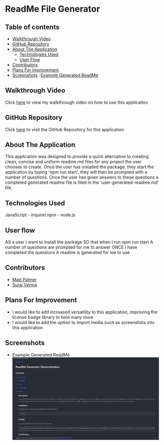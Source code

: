 # ReadMe File Generator

## Table of contents

- [Walkthrough Video](#walkthrough-video)
- [GitHub Repository](#github-repository)
- [About The Application](#about-the-application)
  - [Technologies Used](#technologies-used)
  - [User Flow](#user-flow)
- [Contributors](#contributors)
- [Plans For Improvement](#plans-for-improvement)
- [Screenshots](#screenshots) -[Example Generated ReadMe](#example-generated-readme)

## Walkthrough Video

Click [here]() to view my walkthrough video on how to use this application

## GitHub Repository

Click [here](https://github.com/tigerbath/readme-generator) to visit the GitHub Repository for this application

## About The Application

This application was designed to provide a quick alternative to creating clean, concise and uniform readme.md files for any project the user chooses to create. Once the user has installed the package, they start the application by typing 'npm run start', they will then be prompted with a number of questions. Once the user has given answers to these questions a completed generated readme file is filed in the 'user-generated-readme.md' file.

## Technologies Used

JavaScript - inquirer.npm - node.js

## User flow

AS a user
I want to install the package
SO that when I run npm run start
A number of questions are prompted for me to answer
ONCE I have completed the questions
A readme is generated for me to use

## Contributors

- [Matt Palmer](https://github.com/tigerbath)
- [Suraj Verma](https://github.com/surajverma2587)

## Plans For Improvement

- I would like to add increased versatility to this application, improving the license badge library to hold many more
- I would like to add the option to import media such as screenshots into this application

## Screenshots

- Example Generated ReadMe
  <img src="./src/images/generatedreadmeexample.PNG">

